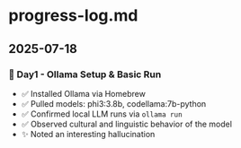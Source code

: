 # progress-log.md

## 2025-07-18

### 🧠 Day1 - Ollama Setup & Basic Run
- ✅ Installed Ollama via Homebrew
- ✅ Pulled models: phi3:3.8b, codellama:7b-python
- ✅ Confirmed local LLM runs via `ollama run`
- ✅ Observed cultural and linguistic behavior of the model
- ✨ Noted an interesting hallucination
